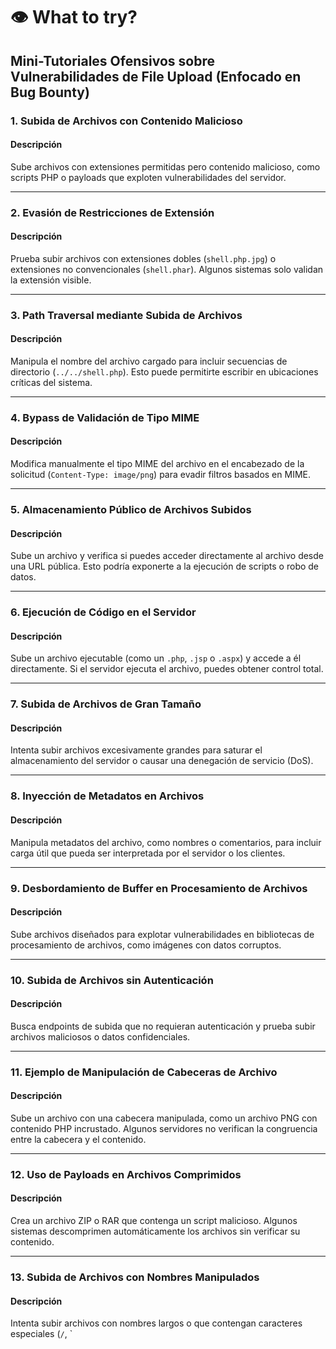 # 👁️ What to try?

## Mini-Tutoriales Ofensivos sobre Vulnerabilidades de File Upload (Enfocado en Bug Bounty)

### 1. **Subida de Archivos con Contenido Malicioso**

#### Descripción

Sube archivos con extensiones permitidas pero contenido malicioso, como scripts PHP o payloads que exploten vulnerabilidades del servidor.

***

### 2. **Evasión de Restricciones de Extensión**

#### Descripción

Prueba subir archivos con extensiones dobles (`shell.php.jpg`) o extensiones no convencionales (`shell.phar`). Algunos sistemas solo validan la extensión visible.

***

### 3. **Path Traversal mediante Subida de Archivos**

#### Descripción

Manipula el nombre del archivo cargado para incluir secuencias de directorio (`../../shell.php`). Esto puede permitirte escribir en ubicaciones críticas del sistema.

***

### 4. **Bypass de Validación de Tipo MIME**

#### Descripción

Modifica manualmente el tipo MIME del archivo en el encabezado de la solicitud (`Content-Type: image/png`) para evadir filtros basados en MIME.

***

### 5. **Almacenamiento Público de Archivos Subidos**

#### Descripción

Sube un archivo y verifica si puedes acceder directamente al archivo desde una URL pública. Esto podría exponerte a la ejecución de scripts o robo de datos.

***

### 6. **Ejecución de Código en el Servidor**

#### Descripción

Sube un archivo ejecutable (como un `.php`, `.jsp` o `.aspx`) y accede a él directamente. Si el servidor ejecuta el archivo, puedes obtener control total.

***

### 7. **Subida de Archivos de Gran Tamaño**

#### Descripción

Intenta subir archivos excesivamente grandes para saturar el almacenamiento del servidor o causar una denegación de servicio (DoS).

***

### 8. **Inyección de Metadatos en Archivos**

#### Descripción

Manipula metadatos del archivo, como nombres o comentarios, para incluir carga útil que pueda ser interpretada por el servidor o los clientes.

***

### 9. **Desbordamiento de Buffer en Procesamiento de Archivos**

#### Descripción

Sube archivos diseñados para explotar vulnerabilidades en bibliotecas de procesamiento de archivos, como imágenes con datos corruptos.

***

### 10. **Subida de Archivos sin Autenticación**

#### Descripción

Busca endpoints de subida que no requieran autenticación y prueba subir archivos maliciosos o datos confidenciales.

***

### 11. **Ejemplo de Manipulación de Cabeceras de Archivo**

#### Descripción

Sube un archivo con una cabecera manipulada, como un archivo PNG con contenido PHP incrustado. Algunos servidores no verifican la congruencia entre la cabecera y el contenido.

***

### 12. **Uso de Payloads en Archivos Comprimidos**

#### Descripción

Crea un archivo ZIP o RAR que contenga un script malicioso. Algunos sistemas descomprimen automáticamente los archivos sin verificar su contenido.

***

### 13. **Subida de Archivos con Nombres Manipulados**

#### Descripción

Intenta subir archivos con nombres largos o que contengan caracteres especiales (`/`, \`
